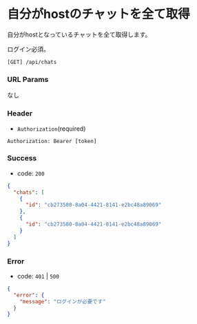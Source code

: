# 自分がhostのチャットを全て取得

自分がhostとなっているチャットを全て取得します。

ログイン必須。

```
[GET] /api/chats
```

### URL Params

なし

### Header

- `Authorization`(required)

```text
Authorization: Bearer [token]
```

### Success

- code: `200`

```json
{
  "chats": [
    {
      "id": "cb273580-8a04-4421-8141-e2bc48a89069"
    },
    {
      "id": "cb273580-8a04-4421-8141-e2bc48a89069"
    }
  ]
}
```

### Error

- code: `401` | `500`

```json
{
  "error": {
    "message": "ログインが必要です"
  }
}
```
